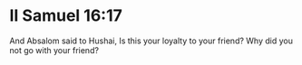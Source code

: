 # II Samuel 16:17

And Absalom said to Hushai, Is this your loyalty to your friend? Why did you not go with your friend?

